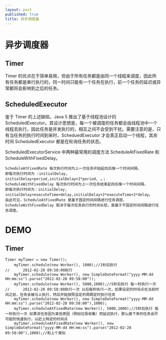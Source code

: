 ```yaml
---
layout: post
published: true
title: 异步调度器
---
```

# 异步调度器

##  Timer

Timer 的优点在于简单易用，但由于所有任务都是由同一个线程来调度，因此所有任务都是串行执行的，同一时间只能有一个任务在执行，前一个任务的延迟或异常都将会影响到之后的任务。

## ScheduledExecutor

鉴于 Timer 的上述缺陷，Java 5 推出了基于线程池设计的 ScheduledExecutor。其设计思想是，每一个被调度的任务都会由线程池中一个线程去执行，因此任务是并发执行的，相互之间不会受到干扰。需要注意的是，只有当任务的执行时间到来时，ScheduedExecutor 才会真正启动一个线程，其余时间 ScheduledExecutor 都是在轮询任务的状态。

ScheduledExecutorService 中两种最常用的调度方法 ScheduleAtFixedRate 和 ScheduleWithFixedDelay。

	ScheduleAtFixedRate 每次执行时间为上一次任务开始起向后推一个时间间隔，
    即每次执行时间为 :initialDelay, initialDelay+period,initialDelay+2*period, …；
    ScheduleWithFixedDelay 每次执行时间为上一次任务结束起向后推一个时间间隔，
    即每次执行时间为：initialDelay, initialDelay+executeTime+delay,initialDelay+2*executeTime+2*delay。
    由此可见，ScheduleAtFixedRate 是基于固定时间间隔进行任务调度，
    ScheduleWithFixedDelay 取决于每次任务执行的时间长短，是基于不固定时间间隔进行任务调度。
    
# DEMO

## Timer

	Timer myTimer = new Timer();  
        myTimer.schedule(new Worker(), 1000);//1秒后执行  
	//      2012-02-28 09:58:00执行  
        myTimer.schedule(new Worker(), new SimpleDateFormat("yyyy-MM-dd HH:mm:ss").parse("2012-02-28 09:58:00"));  
        myTimer.schedule(new Worker(), 5000,1000);//5秒后执行 每一秒执行一次  
	//      2012-02-28 09:58:00执行一次 以后每秒执行一次，如果设定的时间点在当前时间之前，任务会被马上执行，然后开始按照设定的周期定时执行任务  
        myTimer.schedule(new Worker(), new SimpleDateFormat("yyyy-MM-dd HH:mm:ss").parse("2012-02-28 09:58:00"),1000);  
        myTimer.scheduleAtFixedRate(new Worker(), 5000,1000);//5秒后执行 每一秒执行一次 如果该任务因为某些原因（例如垃圾收集）而延迟执行，那么接下来的任务会尽可能的快速执行，以赶上特定的时间点  
        myTimer.scheduleAtFixedRate(new Worker(), new SimpleDateFormat("yyyy-MM-dd HH:mm:ss").parse("2012-02-28 09:58:00"),1000);//和上个类似 